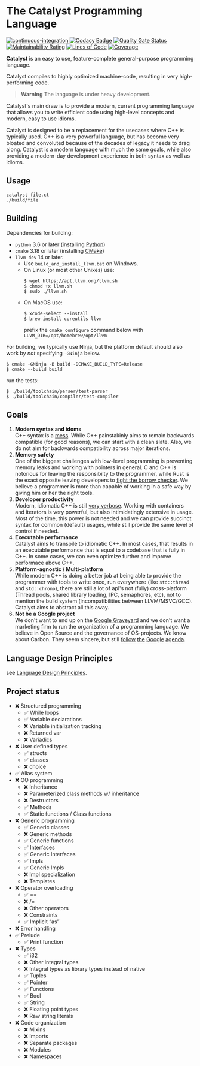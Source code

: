# The Catalyst Programming Language

[![continuous-integration](https://github.com/catalyst-lang/catalyst/actions/workflows/ci.yml/badge.svg)](https://github.com/catalyst-lang/catalyst/actions/workflows/ci.yml)
[![Codacy Badge](https://app.codacy.com/project/badge/Grade/604b1c6c59004203810367fcd8ae6816)](https://www.codacy.com/gh/catalyst-lang/catalyst/dashboard?utm_source=github.com&amp;utm_medium=referral&amp;utm_content=catalyst-lang/catalyst&amp;utm_campaign=Badge_Grade)
[![Quality Gate Status](https://sonarcloud.io/api/project_badges/measure?project=catalyst-lang_catalyst&metric=alert_status)](https://sonarcloud.io/summary/new_code?id=catalyst-lang_catalyst)
[![Maintainability Rating](https://sonarcloud.io/api/project_badges/measure?project=catalyst-lang_catalyst&metric=sqale_rating)](https://sonarcloud.io/summary/new_code?id=catalyst-lang_catalyst)
[![Lines of Code](https://sonarcloud.io/api/project_badges/measure?project=catalyst-lang_catalyst&metric=ncloc)](https://sonarcloud.io/summary/new_code?id=catalyst-lang_catalyst)
[![Coverage](https://sonarcloud.io/api/project_badges/measure?project=catalyst-lang_catalyst&metric=coverage)](https://sonarcloud.io/summary/new_code?id=catalyst-lang_catalyst)

**Catalyst** is an easy to use, feature-complete general-purpose programming language.

Catalyst compiles to highly optimized machine-code, resulting in very high-performing code.

> **Warning**
> The language is under heavy development.

Catalyst's main draw is to provide a modern, current programming language that allows you to write efficient code using high-level concepts and modern, easy to use idioms.  

Catalyst is designed to be a replacement for the usecases where C++ is typically used. C++ is a very powerful language, but has become very bloated and convoluted because of the decades of legacy it needs to drag along. Catalyst is a modern language with much the same goals, while also providing a modern-day development experience in both syntax as well as idioms.

## Usage
```
catalyst file.ct
./build/file
```

## Building
Dependencies for building:
- `python` 3.6 or later (installing [Python](https://www.python.org/downloads/))
- `cmake` 3.18 or later (installing [CMake](https://cmake.org/install/))
- `llvm-dev` 14 or later.  
    - Use `build_and_install_llvm.bat` on Windows.
    - On Linux (or most other Unixes) use:
        ```
        $ wget https://apt.llvm.org/llvm.sh
        $ chmod +x llvm.sh
        $ sudo ./llvm.sh
        ```
    - On MacOS use:
      ```
      $ xcode-select --install
      $ brew install coreutils llvm
      ```
      prefix the `cmake configure` command below with `LLVM_DIR=/opt/homebrew/opt/llvm`

For building, we typically use Ninja, but the platform default should also work by _not_ specifying `-GNinja` below.
```
$ cmake -GNinja -B build -DCMAKE_BUILD_TYPE=Release
$ cmake --build build
```
run the tests:
```
$ ./build/toolchain/parser/test-parser
$ ./build/toolchain/compiler/test-compiler
```

## Goals

1. **Modern syntax and idoms**\
   C++ syntax is a [mess](https://medium.com/@mujjingun_23509/full-proof-that-c-grammar-is-undecidable-34e22dd8b664). While C++ painstakinly aims to remain backwards compatible (for good reasons), we can start with a clean slate. Also, we do not aim for backwards compatibility across major iterations.
2. **Memory safety**\
   One of the biggest challenges with low-level programming is preventing memory leaks and working with pointers in general. C and C++ is notorious for leaving the responsibilty to the programmer, while Rust is the exact opposite leaving developers to [fight the borrow checker](https://kerkour.com/life-is-short-rust-borrow-checker). We believe a programmer is more than capable of working in a safe way by giving him or her the right tools.
3. **Developer productivity**\
   Modern, idiomatic C++ is still [very verbose](https://stackoverflow.com/questions/39769544/why-do-c-stl-function-calls-need-to-be-so-verbose). Working with containers and iterators is very powerful, but also intimidatingly extensive in usage. Most of the time, this power is not needed and we can provide succinct syntax for common (default) usages, while still provide the same level of control if needed.
4. **Executable performance**\
   Catalyst aims to transpile to idiomatic C++. In most cases, that results in an executable performance that is equal to a codebase that is fully in C++. In some cases, we can even optimize further and improve performace above C++. 
5. **Platform-agnostic / Multi-platform**\
   While modern C++ is doing a better job at being able to provide the programmer with tools to write once, run everywhere (like `std::thread` and `std::chrono`), there are still a lot of api's not (fully) cross-platform (Thread pools, shared library loading, IPC, semaphores, etc), not to mention the build system (incompatibilities between LLVM/MSVC/GCC). Catalyst aims to abstract all this away.
6. **Not be a Google project**\
   We don't want to end up on the [Google Graveyard](https://killedbygoogle.com/) and we don't want a marketing firm to run the organization of a programming language. We believe in Open Source and the governance of OS-projects. We know about Carbon. They seem sincere, but still [follow](https://github.com/carbon-language/carbon-lang/pull/221) [the](https://github.com/carbon-language/carbon-lang/pull/193) [Google](https://github.com/carbon-language/carbon-lang/blob/trunk/docs/project/evolution.md#carbon-leads-1) [agenda](https://cla.developers.google.com/about/google-individual?csw=1).


## Language Design Principles
see [Language Design Principles](language_design_principles.md).


## Project status

-   ❌ Structured programming
    -   ✅ While loops
    -   ✅ Variable declarations
    -   ❌ Variable initialization tracking
    -   ❌ Returned var
    -   ❌ Variadics
-   ❌ User defined types
    -   ✅ structs
    -   ✅ classes
    -   ❌ choice
-   ✅ Alias system
-   ❌ OO programming
    -   ❌ Inheritance
    -   ❌ Parameterized class methods w/ inheritance
    -   ❌ Destructors
    -   ✅ Methods
    -   ✅ Static functions / Class functions
-   ❌ Generic programming
    -   ✅ Generic classes
    -   ❌ Generic methods
    -   ✅ Generic functions
    -   ✅ Interfaces
    -   ✅ Generic Interfaces
    -   ✅ Impls
    -   ✅ Generic Impls
    -   ❌ Impl specialization
    -   ❌ Templates
-   ❌ Operator overloading
    -   ✅ ==
    -   ❌ /=
    -   ❌ Other operators
    -   ❌ Constraints
    -   ✅ Implicit “as”
-   ❌ Error handling
-   ✅ Prelude
    -   ✅ Print function
-   ❌ Types
    -   ✅ i32
    -   ❌ Other integral types
    -   ❌ Integral types as library types instead of native
    -   ✅ Tuples
    -   ✅ Pointer
    -   ✅ Functions
    -   ✅ Bool
    -   ✅ String
    -   ❌ Floating point types
    -   ❌ Raw string literals
-   ❌ Code organization
    -   ❌ Mixins
    -   ❌ Imports
    -   ❌ Separate packages
    -   ❌ Modules
    -   ❌ Namespaces
